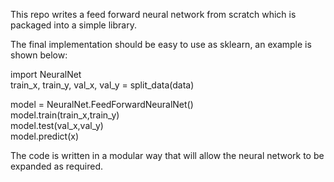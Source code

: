 This repo writes a feed forward neural network from scratch which is packaged into a simple library.

The final implementation should be easy to use as sklearn, an example is shown below:

import NeuralNet <br>
train_x, train_y, val_x, val_y = split_data(data) <br>

model = NeuralNet.FeedForwardNeuralNet() <br>
model.train(train_x,train_y) <br>
model.test(val_x,val_y) <br>
model.predict(x) <br>

The code is written in a modular way that will allow the neural network to be expanded as required.


